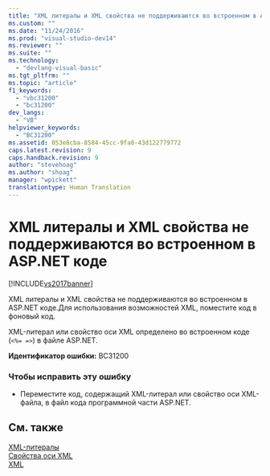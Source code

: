 ```yaml
---
title: "XML литералы и XML свойства не поддерживаются во встроенном в ASP.NET коде | Microsoft Docs"
ms.custom: ""
ms.date: "11/24/2016"
ms.prod: "visual-studio-dev14"
ms.reviewer: ""
ms.suite: ""
ms.technology: 
  - "devlang-visual-basic"
ms.tgt_pltfrm: ""
ms.topic: "article"
f1_keywords: 
  - "vbc31200"
  - "bc31200"
dev_langs: 
  - "VB"
helpviewer_keywords: 
  - "BC31200"
ms.assetid: 053e8cba-8584-45cc-9fa0-43d122779772
caps.latest.revision: 9
caps.handback.revision: 9
author: "stevehoag"
ms.author: "shoag"
manager: "wpickett"
translationtype: Human Translation
---
```

# XML литералы и XML свойства не поддерживаются во встроенном в ASP.NET коде
[!INCLUDE[vs2017banner](../../../csharp/includes/vs2017banner.md)]

XML литералы и XML свойства не поддерживаются во встроенном в ASP.NET коде.Для использования возможностей XML, поместите код в фоновый код.  
  
 XML\-литерал или свойство оси XML определено во встроенном коде \(`<%= =>`\) в файле ASP.NET.  
  
 **Идентификатор ошибки:** BC31200  
  
### Чтобы исправить эту ошибку  
  
-   Переместите код, содержащий XML\-литерал или свойство оси XML\-файла, в файл кода программной части ASP.NET.  
  
## См. также  
 [XML\-литералы](../../../visual-basic/language-reference/xml-literals/index.md)   
 [Свойства оси XML](../../../visual-basic/language-reference/xml-axis/xml-axis-properties.md)   
 [XML](../../../visual-basic/programming-guide/language-features/xml/index.md)